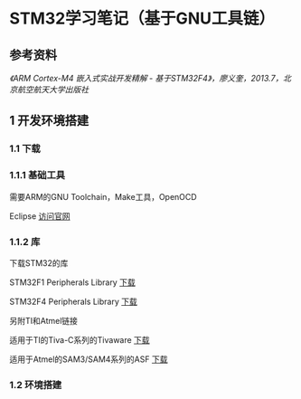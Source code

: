 # STM32学习笔记（基于GNU工具链）

## 参考资料

*《ARM Cortex-M4 嵌入式实战开发精解 - 基于STM32F4》，廖义奎，2013.7，北京航空航天大学出版社*


## 1 开发环境搭建

### 1.1 下载

### 1.1.1 基础工具

需要ARM的GNU Toolchain，Make工具，OpenOCD



Eclipse [访问官网](https://www.eclipse.org)


### 1.1.2 库

下载STM32的库

STM32F1 Peripherals Library  [下载](https://www.st.com/content/st_com/en/products/embedded-software/mcu-mpu-embedded-software/stm32-embedded-software/stm32-standard-peripheral-libraries/stsw-stm32054.html)

STM32F4 Peripherals Library  [下载](https://www.st.com/content/st_com/en/products/embedded-software/mcu-mpu-embedded-software/stm32-embedded-software/stm32-standard-peripheral-libraries/stsw-stm32065.html)

另附TI和Atmel链接

适用于TI的Tiva-C系列的Tivaware [下载](https://www.ti.com/tool/SW-TM4C#downloads)

适用于Atmel的SAM3/SAM4系列的ASF [下载](https://www.microchip.com/en-us/development-tools-tools-and-software/libraries-code-examples-and-more/advanced-software-framework-for-sam-devices)


### 1.2 环境搭建


